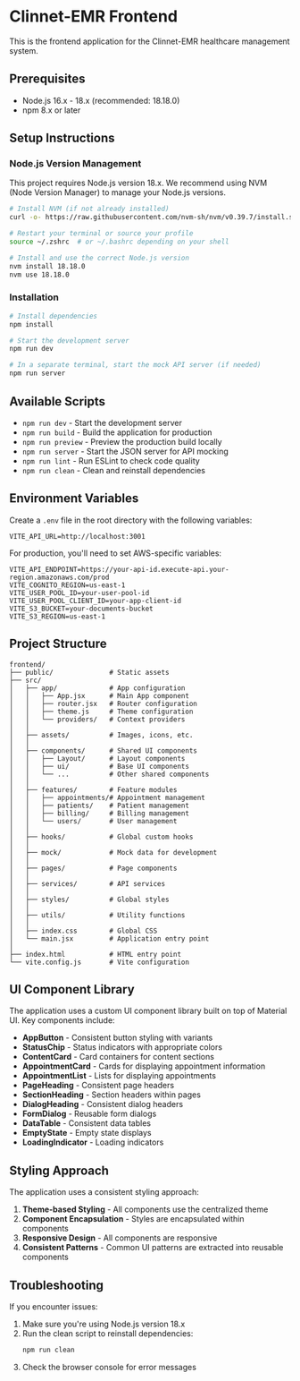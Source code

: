 # Clinnet-EMR Frontend

This is the frontend application for the Clinnet-EMR healthcare management system.

## Prerequisites

- Node.js 16.x - 18.x (recommended: 18.18.0)
- npm 8.x or later

## Setup Instructions

### Node.js Version Management

This project requires Node.js version 18.x. We recommend using NVM (Node Version Manager) to manage your Node.js versions.

```bash
# Install NVM (if not already installed)
curl -o- https://raw.githubusercontent.com/nvm-sh/nvm/v0.39.7/install.sh | bash

# Restart your terminal or source your profile
source ~/.zshrc  # or ~/.bashrc depending on your shell

# Install and use the correct Node.js version
nvm install 18.18.0
nvm use 18.18.0
```

### Installation

```bash
# Install dependencies
npm install

# Start the development server
npm run dev

# In a separate terminal, start the mock API server (if needed)
npm run server
```

## Available Scripts

- `npm run dev` - Start the development server
- `npm run build` - Build the application for production
- `npm run preview` - Preview the production build locally
- `npm run server` - Start the JSON server for API mocking
- `npm run lint` - Run ESLint to check code quality
- `npm run clean` - Clean and reinstall dependencies

## Environment Variables

Create a `.env` file in the root directory with the following variables:

```
VITE_API_URL=http://localhost:3001
```

For production, you'll need to set AWS-specific variables:

```
VITE_API_ENDPOINT=https://your-api-id.execute-api.your-region.amazonaws.com/prod
VITE_COGNITO_REGION=us-east-1
VITE_USER_POOL_ID=your-user-pool-id
VITE_USER_POOL_CLIENT_ID=your-app-client-id
VITE_S3_BUCKET=your-documents-bucket
VITE_S3_REGION=us-east-1
```

## Project Structure

```
frontend/
├── public/              # Static assets
├── src/
│   ├── app/             # App configuration
│   │   ├── App.jsx      # Main App component
│   │   ├── router.jsx   # Router configuration
│   │   ├── theme.js     # Theme configuration
│   │   └── providers/   # Context providers
│   │
│   ├── assets/          # Images, icons, etc.
│   │
│   ├── components/      # Shared UI components
│   │   ├── Layout/      # Layout components
│   │   ├── ui/          # Base UI components
│   │   └── ...          # Other shared components
│   │
│   ├── features/        # Feature modules
│   │   ├── appointments/# Appointment management
│   │   ├── patients/    # Patient management
│   │   ├── billing/     # Billing management
│   │   └── users/       # User management
│   │
│   ├── hooks/           # Global custom hooks
│   │
│   ├── mock/            # Mock data for development
│   │
│   ├── pages/           # Page components
│   │
│   ├── services/        # API services
│   │
│   ├── styles/          # Global styles
│   │
│   ├── utils/           # Utility functions
│   │
│   ├── index.css        # Global CSS
│   └── main.jsx         # Application entry point
│
├── index.html           # HTML entry point
└── vite.config.js       # Vite configuration
```

## UI Component Library

The application uses a custom UI component library built on top of Material UI. Key components include:

- **AppButton** - Consistent button styling with variants
- **StatusChip** - Status indicators with appropriate colors
- **ContentCard** - Card containers for content sections
- **AppointmentCard** - Cards for displaying appointment information
- **AppointmentList** - Lists for displaying appointments
- **PageHeading** - Consistent page headers
- **SectionHeading** - Section headers within pages
- **DialogHeading** - Consistent dialog headers
- **FormDialog** - Reusable form dialogs
- **DataTable** - Consistent data tables
- **EmptyState** - Empty state displays
- **LoadingIndicator** - Loading indicators

## Styling Approach

The application uses a consistent styling approach:

1. **Theme-based Styling** - All components use the centralized theme
2. **Component Encapsulation** - Styles are encapsulated within components
3. **Responsive Design** - All components are responsive
4. **Consistent Patterns** - Common UI patterns are extracted into reusable components

## Troubleshooting

If you encounter issues:

1. Make sure you're using Node.js version 18.x
2. Run the clean script to reinstall dependencies:
   ```bash
   npm run clean
   ```
3. Check the browser console for error messages